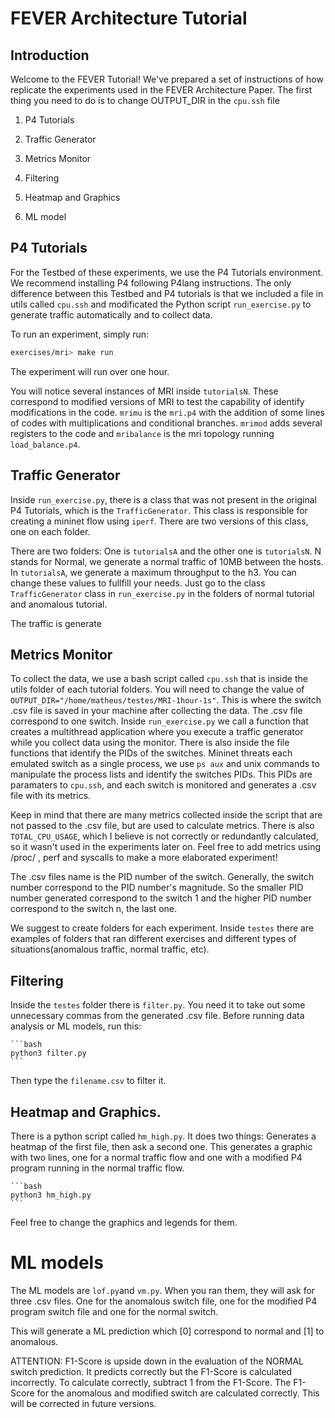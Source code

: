 # FEVER Architecture Tutorial



## Introduction

Welcome to the FEVER Tutorial! We've prepared a set of instructions of how replicate the experiments used in the FEVER Architecture Paper. The first thing you need to do is to change OUTPUT_DIR in the `cpu.ssh` file

1. P4 Tutorials


2. Traffic Generator


3. Metrics Monitor


4. Filtering


5. Heatmap and Graphics


6. ML model


## P4 Tutorials

For the Testbed of these experiments, we use the P4 Tutorials environment. We recommend installing P4 following P4lang instructions. The only difference between this Testbed and P4 tutorials is that we included a file in utils called `cpu.ssh` and modificated the Python script `run_exercise.py` to generate traffic automatically and to collect data.

To run an experiment, simply run:

   ```bash
   exercises/mri> make run
   ```

The experiment will run over one hour.

You will notice several instances of MRI inside `tutorialsN`. These correspond to modified versions of MRI to test the capability of identify modifications in the code. `mrimu` is the `mri.p4` with the addition of some lines of codes with multiplications and conditional branches. `mrimod` adds several registers to the code and `mribalance` is the mri topology running `load_balance.p4`.

## Traffic Generator

Inside `run_exercise.py`, there is a class that was not present in the original P4 Tutorials, which is the `TrafficGenerator`. This class is responsible for creating a mininet flow using `iperf`. There are two versions of this class, one on each folder.

There are two folders: One is `tutorialsA` and the other one is `tutorialsN`. N stands for Normal, we generate a normal traffic of 10MB between the hosts. In `tutorialsA`, we generate a maximum throughput to the h3. You can change these values to fullfill your needs. Just go to the class `TrafficGenerator` class in `run_exercise.py` in the folders of normal tutorial and anomalous tutorial.

The traffic is generate


## Metrics Monitor

To collect the data, we use a bash script called `cpu.ssh` that is inside the utils folder of each tutorial folders. You will need to change the value of `OUTPUT_DIR="/home/matheus/testes/MRI-1hour-1s"`. This is where the switch .csv file is saved in your machine after collecting the data. The .csv file correspond to one switch. Inside `run_exercise.py` we call a function that creates a multithread application where you execute a traffic generator while you collect data using the monitor. There is also inside the file functions that identify the PIDs of the switches. Mininet threats each emulated switch as a single process, we use `ps aux` and unix commands to manipulate the process lists and identify the switches PIDs. This PIDs are paramaters to `cpu.ssh`, and each switch is monitored and generates a .csv file with its metrics.

Keep in mind that there are many metrics collected inside the script that are not passed to the .csv file, but are used to calculate metrics. There is also `TOTAL_CPU_USAGE`, which I believe is not correctly or redundantly calculated, so it wasn't used in the experiments later on. Feel free to add metrics using /proc/ , perf and syscalls to make a more elaborated experiment!

The .csv files name is the PID number of the switch. Generally, the switch number correspond to the PID number's magnitude. So the smaller PID number generated correspond to the switch 1 and the higher PID number correspond to the switch n, the last one.

We suggest to create folders for each experiment. Inside `testes` there are examples of folders that ran different exercises and different types of situations(anomalous traffic, normal traffic, etc).

## Filtering

Inside the `testes` folder there is `filter.py`. You need it to take out some unnecessary commas from the generated .csv file. Before running data analysis or ML models, run this:

	```bash
   	python3 filter.py
	```

Then type the `filename.csv` to filter it.

## Heatmap and Graphics.

There is a python script called `hm_high.py`. It does two things: Generates a heatmap of the first file, then ask a second one. This generates a graphic with two lines, one for a normal traffic flow and one with a modified P4 program running in the normal traffic flow.

	```bash
   	python3 hm_high.py
	```

Feel free to change the graphics and legends for them.


# ML models


The ML models are `lof.py`and `vm.py`. When you ran them, they will ask for three .csv files. One for the anomalous switch file, one for the modified P4 program switch file and one for the normal switch.

This will generate a ML prediction which [0] correspond to normal and [1] to anomalous.

ATTENTION: F1-Score is upside down in the evaluation of the NORMAL switch prediction. It predicts correctly but the F1-Score is calculated incorrectly. To calculate correctly, subtract 1 from the F1-Score. The F1-Score for the anomalous and modified switch are calculated correctly. This will be corrected in future versions.

